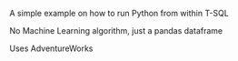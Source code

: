 A simple example on how to run Python from within T-SQL

No Machine Learning algorithm, just a pandas dataframe

Uses AdventureWorks
